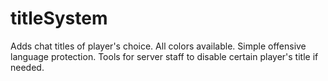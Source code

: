 # titleSystem
Adds chat titles of player's choice. All colors available. Simple offensive language protection. Tools for server staff to disable certain player's title if needed.
